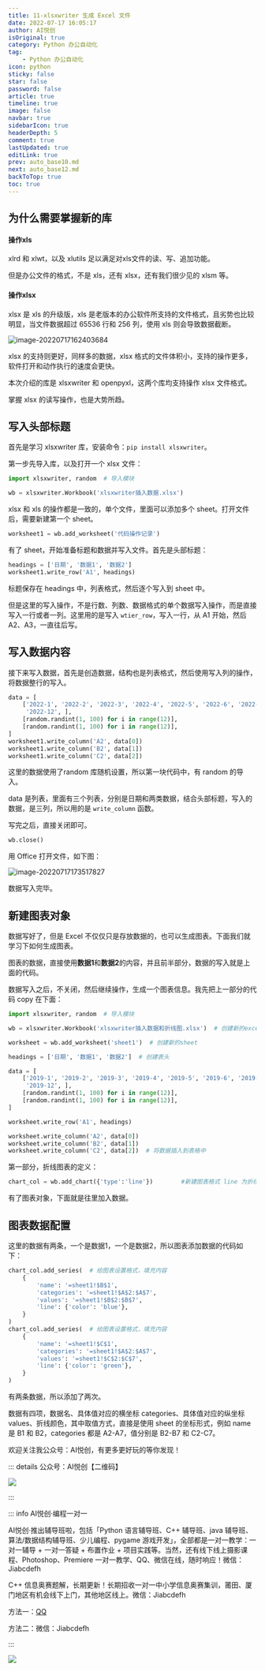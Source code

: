 ```yaml
---
title: 11-xlsxwriter 生成 Excel 文件
date: 2022-07-17 16:05:17
author: AI悦创
isOriginal: true
category: Python 办公自动化
tag:
    - Python 办公自动化
icon: python
sticky: false
star: false
password: false
article: true
timeline: true
image: false
navbar: true
sidebarIcon: true
headerDepth: 5
comment: true
lastUpdated: true
editLink: true
prev: auto_base10.md
next: auto_base12.md
backToTop: true
toc: true
---
```


## 为什么需要掌握新的库

#### 操作xls 

xlrd 和 xlwt，以及 xlutils 足以满足对xls文件的读、写、追加功能。

但是办公文件的格式，不是 xls，还有 xlsx，还有我们很少见的 xlsm 等。

#### 操作xlsx 

xlsx 是 xls 的升级版，xls 是老版本的办公软件所支持的文件格式，且劣势也比较明显，当文件数据超过 65536 行和 256 列，使用 xls 则会导致数据截断。

![image-20220717162403684](./auto_base11.assets/image-20220717162403684.png)

xlsx 的支持则更好，同样多的数据，xlsx 格式的文件体积小，支持的操作更多，软件打开和动作执行的速度会更快。

本次介绍的库是 xlsxwriter 和 openpyxl，这两个库均支持操作 xlsx 文件格式。

掌握 xlsx 的读写操作，也是大势所趋。

## 写入头部标题

首先是学习 xlsxwriter 库，安装命令：`pip install xlsxwriter`。

第一步先导入库，以及打开一个 xlsx 文件：

```python
import xlsxwriter, random  # 导入模块

wb = xlsxwriter.Workbook('xlsxwriter插入数据.xlsx')
```

xlsx 和 xls 的操作都是一致的，单个文件，里面可以添加多个 sheet。打开文件后，需要新建第一个 sheet。

```python
worksheet1 = wb.add_worksheet('代码操作记录')
```

有了 sheet，开始准备标题和数据并写入文件。首先是头部标题：

```python
headings = ['日期', '数据1', '数据2']
worksheet1.write_row('A1', headings)
```

标题保存在 headings 中，列表格式，然后逐个写入到 sheet 中。

但是这里的写入操作，不是行数、列数、数据格式的单个数据写入操作，而是直接写入一行或者一列。这里用的是写入 `wtier_row`，写入一行，从 A1 开始，然后 A2、A3，一直往后写。

## 写入数据内容

接下来写入数据，首先是创造数据，结构也是列表格式，然后使用写入列的操作，将数据整行的写入。

```python
data = [
    ['2022-1', '2022-2', '2022-3', '2022-4', '2022-5', '2022-6', '2022-7', '2022-8', '2022-9', '2022-10', '2022-11',
     '2022-12', ],
    [random.randint(1, 100) for i in range(12)],
    [random.randint(1, 100) for i in range(12)],
]
worksheet1.write_column('A2', data[0])
worksheet1.write_column('B2', data[1])
worksheet1.write_column('C2', data[2])
```

这里的数据使用了random 库随机设置，所以第一块代码中，有 random 的导入。

data 是列表，里面有三个列表，分别是日期和两类数据，结合头部标题，写入的数据，是三列，所以用的是 `write_column` 函数。

写完之后，直接关闭即可。

```python
wb.close()
```

用 Office 打开文件，如下图：

![image-20220717173517827](./auto_base11.assets/image-20220717173517827.png)

数据写入完毕。

## 新建图表对象

数据写好了，但是 Excel 不仅仅只是存放数据的，也可以生成图表。下面我们就学习下如何生成图表。

图表的数据，直接使用**数据1**和**数据2**的内容，并且前半部分，数据的写入就是上面的代码。

数据写入之后，不关闭，然后继续操作，生成一个图表信息。我先把上一部分的代码 copy 在下面：

```python
import xlsxwriter, random  # 导入模块

wb = xlsxwriter.Workbook('xlsxwriter插入数据和折线图.xlsx')  # 创建新的excel

worksheet = wb.add_worksheet('sheet1')  # 创建新的sheet

headings = ['日期', '数据1', '数据2']  # 创建表头

data = [
    ['2019-1', '2019-2', '2019-3', '2019-4', '2019-5', '2019-6', '2019-7', '2019-8', '2019-9', '2019-10', '2019-11',
     '2019-12', ],
    [random.randint(1, 100) for i in range(12)],
    [random.randint(1, 100) for i in range(12)],
]

worksheet.write_row('A1', headings)

worksheet.write_column('A2', data[0])
worksheet.write_column('B2', data[1])
worksheet.write_column('C2', data[2])  # 将数据插入到表格中
```

第一部分，折线图表的定义：

```python
chart_col = wb.add_chart({'type':'line'})        #新建图表格式 line 为折线图
```

有了图表对象，下面就是往里加入数据。

## 图表数据配置

这里的数据有两条，一个是数据1，一个是数据2，所以图表添加数据的代码如下：

```python
chart_col.add_series(  # 给图表设置格式，填充内容
    {
        'name': '=sheet1!$B$1',
        'categories': '=sheet1!$A$2:$A$7',
        'values': '=sheet1!$B$2:$B$7',
        'line': {'color': 'blue'},
    }
)
chart_col.add_series(  # 给图表设置格式，填充内容
    {
        'name': '=sheet1!$C$1',
        'categories': '=sheet1!$A$2:$A$7',
        'values': '=sheet1!$C$2:$C$7',
        'line': {'color': 'green'},
    }
)
```

有两条数据，所以添加了两次。

数据有四项，数据名、具体值对应的横坐标 categories、具体值对应的纵坐标 values、折线颜色，其中取值方式，直接是使用 sheet 的坐标形式，例如 name 是 B1 和 B2，categories 都是 A2-A7，值分别是 B2-B7 和 C2-C7。



欢迎关注我公众号：AI悦创，有更多更好玩的等你发现！

::: details 公众号：AI悦创【二维码】

![](/gzh.jpg)

:::

::: info AI悦创·编程一对一

AI悦创·推出辅导班啦，包括「Python 语言辅导班、C++ 辅导班、java 辅导班、算法/数据结构辅导班、少儿编程、pygame 游戏开发」，全部都是一对一教学：一对一辅导 + 一对一答疑 + 布置作业 + 项目实践等。当然，还有线下线上摄影课程、Photoshop、Premiere 一对一教学、QQ、微信在线，随时响应！微信：Jiabcdefh

C++ 信息奥赛题解，长期更新！长期招收一对一中小学信息奥赛集训，莆田、厦门地区有机会线下上门，其他地区线上。微信：Jiabcdefh

方法一：[QQ](http://wpa.qq.com/msgrd?v=3&uin=1432803776&site=qq&menu=yes)

方法二：微信：Jiabcdefh

:::

![](/zsxq.jpg)













